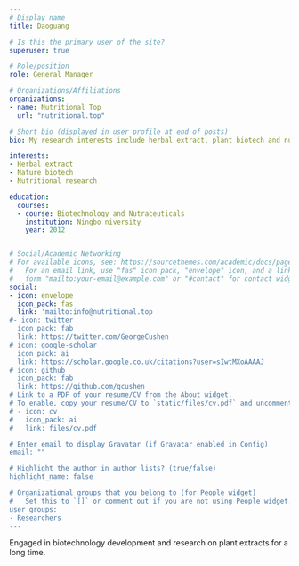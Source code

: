 ```yaml
---
# Display name
title: Daoguang

# Is this the primary user of the site?
superuser: true

# Role/position
role: General Manager

# Organizations/Affiliations
organizations:
- name: Nutritional Top
  url: "nutritional.top"

# Short bio (displayed in user profile at end of posts)
bio: My research interests include herbal extract, plant biotech and nutritional product.

interests:
- Herbal extract
- Nature biotech
- Nutritional research

education:
  courses:
  - course: Biotechnology and Nutraceuticals
    institution: Ningbo niversity
    year: 2012


# Social/Academic Networking
# For available icons, see: https://sourcethemes.com/academic/docs/page-builder/#icons
#   For an email link, use "fas" icon pack, "envelope" icon, and a link in the
#   form "mailto:your-email@example.com" or "#contact" for contact widget.
social:
- icon: envelope
  icon_pack: fas
  link: 'mailto:info@nutritional.top
#- icon: twitter
  icon_pack: fab
  link: https://twitter.com/GeorgeCushen
# icon: google-scholar
  icon_pack: ai
  link: https://scholar.google.co.uk/citations?user=sIwtMXoAAAAJ
# icon: github
  icon_pack: fab
  link: https://github.com/gcushen
# Link to a PDF of your resume/CV from the About widget.
# To enable, copy your resume/CV to `static/files/cv.pdf` and uncomment the lines below.
# - icon: cv
#   icon_pack: ai
#   link: files/cv.pdf

# Enter email to display Gravatar (if Gravatar enabled in Config)
email: ""

# Highlight the author in author lists? (true/false)
highlight_name: false

# Organizational groups that you belong to (for People widget)
#   Set this to `[]` or comment out if you are not using People widget.
user_groups:
- Researchers
---
```


Engaged in biotechnology development and research on plant extracts for a long time.
